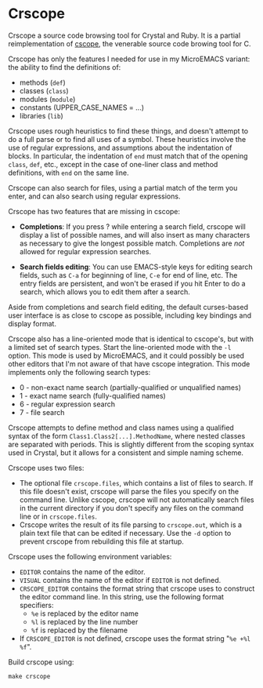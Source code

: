 # Crscope

Crscope a source code browsing tool
for Crystal and Ruby.  It is a partial reimplementation of
[cscope](https://cscope.sourceforge.net/), the venerable source code browing tool for C.

Crscope has only the features I needed for use in
my MicroEMACS variant: the ability to find the definitions of:

* methods (`def`)
* classes (`class`)
* modules (`module`)
* constants (UPPER_CASE_NAMES = ...)
* libraries (`lib`)

Crscope uses rough heuristics to find these things, and doesn't attempt to do a full parse or to find
all uses of a symbol.  These heuristics involve the use of regular expressions,
and assumptions about the indentation of blocks.  In particular, the indentation of
`end` must match that of the opening `class`, `def`, etc., except
in the case of one-liner class and method definitions, with `end` on
the same line.

Crscope can also search for files, using a partial match of the term you enter, and
can also search using regular expressions.

Crscope has two features that are missing in cscope:

* **Completions**:  If you
press ?  while entering a search field, crscope will display a list of
possible names, and will also insert as many characters as necessary
to give the longest possible match.  Completions are *not* allowed
for regular expression searches.

* **Search fields editing**: You can use EMACS-style keys for editing
search fields, such as `C-a` for beginning of line, `C-e` for end of line, etc.
The entry fields are persistent, and won't be erased if you hit Enter to
do a search, which allows you to edit them after a search.

Aside from completions and search field editing, the default curses-based user interface is
as close to cscope as possible, including key bindings and
display format.

Crscope also has a line-oriented mode that is identical to cscope's, but with
a limited set of search types.  Start the line-oriented mode with the `-l` option.
This mode is used by MicroEMACS, and it could possibly be used other editors
that I'm not aware of that have cscope integration.  This mode implements only the following search types:

* 0 - non-exact name search (partially-qualified or unqualified names)
* 1 - exact name search (fully-qualified names)
* 6 - regular expression search
* 7 - file search

Crscope attempts to define method and class names using a qualified
syntax of the form `Class1.Class2[...].MethodName`, where nested
classes are separated with periods.  This is slightly different from
the scoping syntax used in Crystal, but it allows for a consistent and
simple naming scheme.

Crscope uses two files:

* The optional file `crscope.files`, which contains a
  list of files to search.  If this file doesn't exist, crscope will parse the
  files you specify on the command line.  Unlike cscope, crscope will
  not automatically search files in the current directory if you don't
  specify any files on the command line or in `crscope.files`.
* Crscope writes the result of its file parsing
  to `crscope.out`, which is a plain text file that can be edited if
  necessary.  Use the `-d` option to prevent crscope from rebuilding
  this file at startup.

Crscope uses the following environment variables:

* `EDITOR` contains the name of the editor.
* `VISUAL` contains the name of the editor if `EDITOR` is not defined.
* `CRSCOPE_EDITOR` contains the format string that crscope uses to
  construct the editor command line.  In this string, use the following
  format specifiers:
  - `%e` is replaced by the editor name
  - `%l` is replaced by the line number
  - `%f` is replaced by the filename 
* If `CRSCOPE_EDITOR` is not defined, crscope uses the format string
  "`%e +%l %f`".

Build crscope using:

    make crscope
